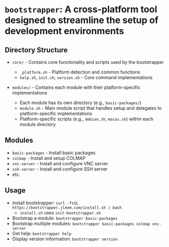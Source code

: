 # `bootstrapper`: A cross-platform tool designed to streamline the setup of development environments

## Directory Structure

- `core/` - Contains core functionality and scripts used by the bootstrapper
  - `_platform.sh` - Platform detection and common functions
  - `help.sh`, `init.sh`, `version.sh` - Core command implementations
  
- `modules/` - Contains each module with their platform-specific implementations
  - Each module has its own directory (e.g., `basic-packages/`)
  - `module.sh` - Main module script that handles setup and delegates to platform-specific implementations
  - Platform-specific scripts (e.g., `debian.sh`, `macos.sh`) within each module directory

## Modules
- `basic-packages` - Install basic packages
- `colmap` - Install and setup COLMAP
- `vnc-server` - Install and configure VNC server
- `ssh-server` - Install and configure SSH server
- etc.

## Usage
- Install bootstrapper: `curl -fsSL https://bootstrapper.jleem.com/install.sh | bash`
  - `install.sh` uses `init-bootstrapper.sh`
- Bootstrap a module: `bootstrapper basic-packages`
- Bootstrap multiple modules: `bootstrapper basic-packages colmap vnc-server`
- Get help: `bootstrapper help`
- Display version information: `bootstrapper version`